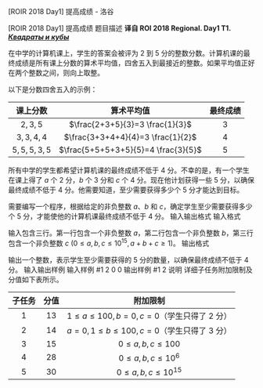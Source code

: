 



[ROIR 2018 Day1] 提高成绩 - 洛谷














[ROIR 2018 Day1] 提高成绩
题目描述
**译自 ROI 2018 Regional. Day1 T1.** ***[Квадраты и кубы](http://neerc.ifmo.ru/school/archive/2017-2018/ru-olymp-regional-2018-day1.pdf)***

在中学的计算机课上，学生的答案会被评为 $2$ 到 $5$ 分的整数分数。计算机课的最终成绩是所有课上分数的算术平均值，四舍五入到最接近的整数。如果平均值正好在两个整数之间，则向上取整。

以下是分数四舍五入的示例：

| 课上分数 | 算术平均值 | 最终成绩 |
| :---: | :---: | :---: |
| $2,3,5$ | $\frac{2+3+5}{3}=3 \frac{1}{3}$ | $3$ |
| $3,3,4,4$ | $\frac{3+3+4+4}{4}=3 \frac{1}{2}$ | $4$ |
| $5,5,5,3,5$ | $\frac{5+5+5+3+5}{5}=4 \frac{3}{5}$ | $5$ |

所有中学的学生都希望计算机课的最终成绩不低于 $4$ 分。不幸的是，有一个学生在课上得了 $a$ 个 $2$ 分，$b$ 个 $3$ 分和 $c$ 个 $4$ 分。现在他计划获得一些 $5$ 分，以确保最终成绩不低于 $4$ 分。他需要知道，至少需要获得多少个 $5$ 分才能达到目标。

需要编写一个程序，根据给定的非负整数 $a$、$b$ 和 $c$，确定学生至少需要获得多少个 $5$ 分，才能使他的计算机课最终成绩不低于 $4$ 分。
输入输出格式
输入格式

输入包含三行。第一行包含一个非负整数 $a$，第二行包含一个非负整数 $b$，第三行包含一个非负整数 $c$ $(0 \leq a, b, c \leq 10^{15}, a+b+c \geq 1)$。
输出格式

输出一个整数，表示学生至少需要获得的 $5$ 分的数量，以确保最终成绩不低于 $4$ 分。
输入输出样例
输入样例 #1
2
0
0
输出样例 #1
2
说明
详细子任务附加限制及分值如下表所示。

| 子任务 | 分值 | 附加限制 |
| :-: | :-: | :-: |
| $1$ | $13$ | $1 \leq a \leq 100, b=0, c=0$（学生只得了 $2$ 分） |  
| $2$ | $14$ | $a=0,1 \leq b \leq 100, c=0$（学生只得了 $3$ 分） |  
| $3$ | $15$ | $0 \leq a, b, c \leq 100$ |
| $4$ | $28$ | $0 \leq a, b, c \leq 10^{6}$ |
| $5$ | $30$ | $0 \leq a, b, c \leq 10^{15}$ | 






